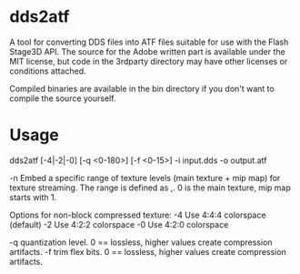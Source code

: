 dds2atf
=======

A tool for converting DDS files into ATF files suitable for use with the Flash Stage3D API. The source for the Adobe written part is available under the MIT license, but code in the 3rdparty directory may have other licenses or conditions attached.

Compiled binaries are available in the bin directory if you don't want to compile the source yourself.


Usage
=====

dds2atf [-4|-2|-0] [-q <0-180>] [-f <0-15>] -i input.dds -o output.atf

   -n  Embed a specific range of texture levels (main texture + mip map) for texture streaming. The range is defined as <start>,<end>. 0 is the main texture, mip map starts with 1.

Options for non-block compressed texture:
   -4  Use 4:4:4 colorspace (default)
   -2  Use 4:2:2 colorspace
   -0  Use 4:2:0 colorspace

   -q  quantization level. 0 == lossless, higher values create compression artifacts.
   -f  trim flex bits. 0 == lossless, higher values create compression artifacts.
